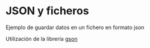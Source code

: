 # JSON y ficheros

Ejemplo de guardar datos en un fichero en formato json

Utilización de la librería [gson](https://github.com/google/gson)